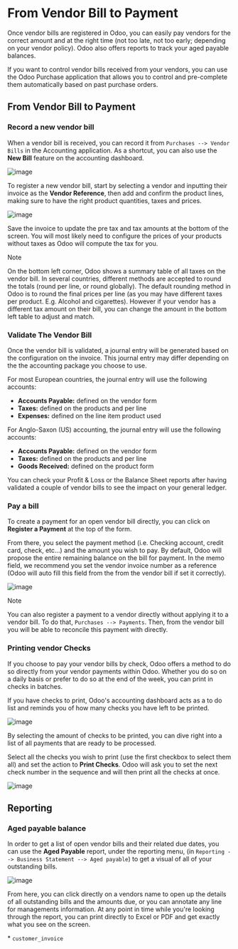 # From Vendor Bill to Payment

Once vendor bills are registered in Odoo, you can easily pay vendors for
the correct amount and at the right time (not too late, not too early;
depending on your vendor policy). Odoo also offers reports to track your
aged payable balances.

If you want to control vendor bills received from your vendors, you can
use the Odoo Purchase application that allows you to control and
pre-complete them automatically based on past purchase orders.

## From Vendor Bill to Payment

### Record a new vendor bill

When a vendor bill is received, you can record it from `Purchases -->
Vendor Bills` in the Accounting application. As a shortcut, you can also
use the **New Bill** feature on the accounting dashboard.

![image](supplier_bill/vendor_bill05.png)

To register a new vendor bill, start by selecting a vendor and inputting
their invoice as the **Vendor Reference**, then add and confirm the
product lines, making sure to have the right product quantities, taxes
and prices.

![image](supplier_bill/vendor_bill01.png)

Save the invoice to update the pre tax and tax amounts at the bottom of
the screen. You will most likely need to configure the prices of your
products without taxes as Odoo will compute the tax for you.

<div class="note">

<div class="title">

Note

</div>

On the bottom left corner, Odoo shows a summary table of all taxes on
the vendor bill. In several countries, different methods are accepted to
round the totals (round per line, or round globally). The default
rounding method in Odoo is to round the final prices per line (as you
may have different taxes per product. E.g. Alcohol and cigarettes).
However if your vendor has a different tax amount on their bill, you can
change the amount in the bottom left table to adjust and match.

</div>

### Validate The Vendor Bill

Once the vendor bill is validated, a journal entry will be generated
based on the configuration on the invoice. This journal entry may differ
depending on the the accounting package you choose to use.

For most European countries, the journal entry will use the following
accounts:

  - **Accounts Payable:** defined on the vendor form
  - **Taxes:** defined on the products and per line
  - **Expenses:** defined on the line item product used

For Anglo-Saxon (US) accounting, the journal entry will use the
following accounts:

  - **Accounts Payable:** defined on the vendor form
  - **Taxes:** defined on the products and per line
  - **Goods Received:** defined on the product form

You can check your Profit & Loss or the Balance Sheet reports after
having validated a couple of vendor bills to see the impact on your
general ledger.

### Pay a bill

To create a payment for an open vendor bill directly, you can click on
**Register a Payment** at the top of the form.

From there, you select the payment method (i.e. Checking account, credit
card, check, etc…) and the amount you wish to pay. By default, Odoo will
propose the entire remaining balance on the bill for payment. In the
memo field, we recommend you set the vendor invoice number as a
reference (Odoo will auto fill this field from the from the vendor bill
if set it correctly).

![image](supplier_bill/vendor_bill06.png)

<div class="note">

<div class="title">

Note

</div>

You can also register a payment to a vendor directly without applying it
to a vendor bill. To do that, `Purchases --> Payments`. Then, from the
vendor bill you will be able to reconcile this payment with directly.

</div>

### Printing vendor Checks

If you choose to pay your vendor bills by check, Odoo offers a method to
do so directly from your vendor payments within Odoo. Whether you do so
on a daily basis or prefer to do so at the end of the week, you can
print in checks in batches.

If you have checks to print, Odoo's accounting dashboard acts as a to do
list and reminds you of how many checks you have left to be printed.

![image](supplier_bill/vendor_bill02.png)

By selecting the amount of checks to be printed, you can dive right into
a list of all payments that are ready to be processed.

Select all the checks you wish to print (use the first checkbox to
select them all) and set the action to **Print Checks**. Odoo will ask
you to set the next check number in the sequence and will then print all
the checks at once.

![image](supplier_bill/vendor_bill03.png)

## Reporting

### Aged payable balance

In order to get a list of open vendor bills and their related due dates,
you can use the **Aged Payable** report, under the reporting menu, (in
`Reporting --> Business Statement --> Aged payable`) to get a visual of
all of your outstanding bills.

![image](supplier_bill/vendor_bill04.png)

From here, you can click directly on a vendors name to open up the
details of all outstanding bills and the amounts due, or you can
annotate any line for managements information. At any point in time
while you're looking through the report, you can print directly to Excel
or PDF and get exactly what you see on the screen.

<div class="seealso">

\* `customer_invoice`

</div>
